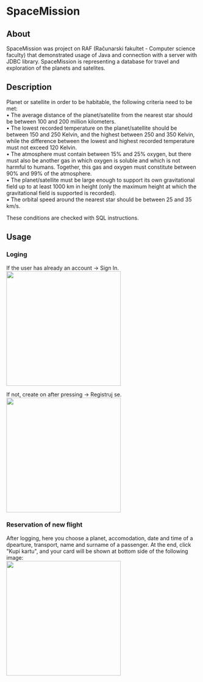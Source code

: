 # SpaceMission

## About

SpaceMission was project on RAF (Računarski fakultet - Computer science faculty) that demonstrated usage of Java and connection with a server with JDBC library. SpaceMission is representing a database for travel and exploration of the planets and satelites.


## Description

Planet or satellite in order to be habitable, the following criteria need to be met:<br/>
• The average distance of the planet/satellite from the nearest star should be between 100 and 200 million kilometers.<br/>
• The lowest recorded temperature on the planet/satellite should be between 150 and 250 Kelvin, and the highest between 250 and 350 Kelvin, while the difference between the lowest and highest recorded temperature must not exceed 120 Kelvin.<br/>
• The atmosphere must contain between 15% and 25% oxygen, but there must also be another gas in which oxygen is soluble and which is not harmful to humans. Together, this gas and oxygen must constitute between 90% and 99% of the atmosphere.<br/>
• The planet/satellite must be large enough to support its own gravitational field up to at least 1000 km in height (only the maximum height at which the gravitational field is supported is recorded).<br/>
• The orbital speed around the nearest star should be between 25 and 35 km/s.<br/>

These conditions are checked with SQL instructions.


## Usage

### Loging

If the user has already an account -> Sign In.<br/>
<img src="SignInWindow.png" width="300" />

If not, create on after pressing -> Registruj se.<br/>
<img src="RegistrationWindow" width="300" />

### Reservation of new flight

After logging, here you choose a planet, accomodation, date and time of a dpearture, transport, name and surname of a passenger. At the end, click "Kupi kartu", and your card will be shown at bottom side of the following image:<br/>
<img src="ReservationOfFlight.png" width="300" />
